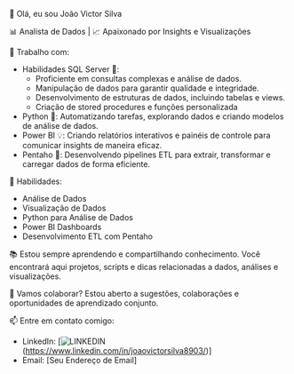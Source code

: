 👋 Olá, eu sou João Victor Silva

📊 Analista de Dados | 📈 Apaixonado por Insights e Visualizações

💼 Trabalho com:
- Habilidades SQL Server 💾:
  - Proficiente em consultas complexas e análise de dados.
  - Manipulação de dados para garantir qualidade e integridade.
  - Desenvolvimento de estruturas de dados, incluindo tabelas e views.
  - Criação de stored procedures e funções personalizada
- Python 🐍: Automatizando tarefas, explorando dados e criando modelos de análise de dados.
- Power BI 💡: Criando relatórios interativos e painéis de controle para comunicar insights de maneira eficaz.
- Pentaho 🔄: Desenvolvendo pipelines ETL para extrair, transformar e carregar dados de forma eficiente.

🌟 Habilidades:
- Análise de Dados
- Visualização de Dados
- Python para Análise de Dados
- Power BI Dashboards
- Desenvolvimento ETL com Pentaho

📚 Estou sempre aprendendo e compartilhando conhecimento. Você encontrará aqui projetos, scripts e dicas relacionadas a dados, análises e visualizações.

🤝 Vamos colaborar? Estou aberto a sugestões, colaborações e oportunidades de aprendizado conjunto.

📫 Entre em contato comigo:
- LinkedIn: [![LINKEDIN](https://img.shields.io/badge/LinkedIn-0077B5?style=for-the-badge&logo=linkedin&logoColor=white)(https://www.linkedin.com/in/joaovictorsilva8903/)]
- Email: [Seu Endereço de Email]
